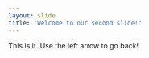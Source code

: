 ```yaml
---
layout: slide
title: "Welcome to our second slide!"
---
```

This is it.
Use the left arrow to go back!
